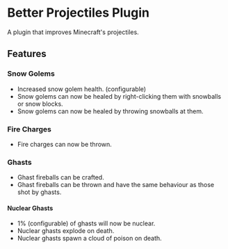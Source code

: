 # Better Projectiles Plugin

A plugin that improves Minecraft's projectiles.

## Features

### Snow Golems

- Increased snow golem health. (configurable)
- Snow golems can now be healed by right-clicking them with snowballs or snow blocks.
- Snow golems can now be healed by throwing snowballs at them.

### Fire Charges

- Fire charges can now be thrown.

### Ghasts

- Ghast fireballs can be crafted.
- Ghast fireballs can be thrown and have the same behaviour as those shot by ghasts.

#### Nuclear Ghasts

- 1% (configurable) of ghasts will now be nuclear.
- Nuclear ghasts explode on death.
- Nuclear ghasts spawn a cloud of poison on death.
